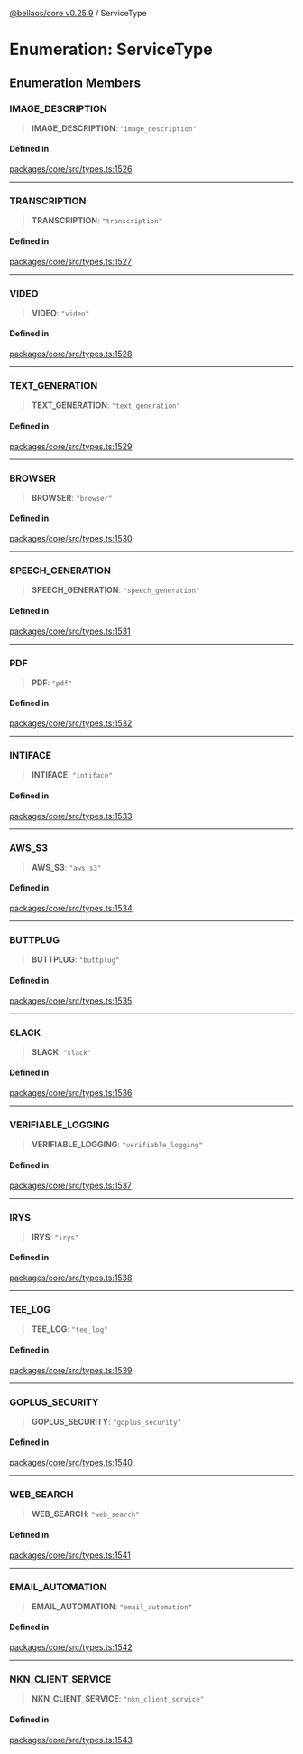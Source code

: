 [@bellaos/core v0.25.9](../index.md) / ServiceType

# Enumeration: ServiceType

## Enumeration Members

### IMAGE\_DESCRIPTION

> **IMAGE\_DESCRIPTION**: `"image_description"`

#### Defined in

[packages/core/src/types.ts:1526](https://github.com/bellaOS/bella/blob/main/packages/core/src/types.ts#L1526)

***

### TRANSCRIPTION

> **TRANSCRIPTION**: `"transcription"`

#### Defined in

[packages/core/src/types.ts:1527](https://github.com/bellaOS/bella/blob/main/packages/core/src/types.ts#L1527)

***

### VIDEO

> **VIDEO**: `"video"`

#### Defined in

[packages/core/src/types.ts:1528](https://github.com/bellaOS/bella/blob/main/packages/core/src/types.ts#L1528)

***

### TEXT\_GENERATION

> **TEXT\_GENERATION**: `"text_generation"`

#### Defined in

[packages/core/src/types.ts:1529](https://github.com/bellaOS/bella/blob/main/packages/core/src/types.ts#L1529)

***

### BROWSER

> **BROWSER**: `"browser"`

#### Defined in

[packages/core/src/types.ts:1530](https://github.com/bellaOS/bella/blob/main/packages/core/src/types.ts#L1530)

***

### SPEECH\_GENERATION

> **SPEECH\_GENERATION**: `"speech_generation"`

#### Defined in

[packages/core/src/types.ts:1531](https://github.com/bellaOS/bella/blob/main/packages/core/src/types.ts#L1531)

***

### PDF

> **PDF**: `"pdf"`

#### Defined in

[packages/core/src/types.ts:1532](https://github.com/bellaOS/bella/blob/main/packages/core/src/types.ts#L1532)

***

### INTIFACE

> **INTIFACE**: `"intiface"`

#### Defined in

[packages/core/src/types.ts:1533](https://github.com/bellaOS/bella/blob/main/packages/core/src/types.ts#L1533)

***

### AWS\_S3

> **AWS\_S3**: `"aws_s3"`

#### Defined in

[packages/core/src/types.ts:1534](https://github.com/bellaOS/bella/blob/main/packages/core/src/types.ts#L1534)

***

### BUTTPLUG

> **BUTTPLUG**: `"buttplug"`

#### Defined in

[packages/core/src/types.ts:1535](https://github.com/bellaOS/bella/blob/main/packages/core/src/types.ts#L1535)

***

### SLACK

> **SLACK**: `"slack"`

#### Defined in

[packages/core/src/types.ts:1536](https://github.com/bellaOS/bella/blob/main/packages/core/src/types.ts#L1536)

***

### VERIFIABLE\_LOGGING

> **VERIFIABLE\_LOGGING**: `"verifiable_logging"`

#### Defined in

[packages/core/src/types.ts:1537](https://github.com/bellaOS/bella/blob/main/packages/core/src/types.ts#L1537)

***

### IRYS

> **IRYS**: `"irys"`

#### Defined in

[packages/core/src/types.ts:1538](https://github.com/bellaOS/bella/blob/main/packages/core/src/types.ts#L1538)

***

### TEE\_LOG

> **TEE\_LOG**: `"tee_log"`

#### Defined in

[packages/core/src/types.ts:1539](https://github.com/bellaOS/bella/blob/main/packages/core/src/types.ts#L1539)

***

### GOPLUS\_SECURITY

> **GOPLUS\_SECURITY**: `"goplus_security"`

#### Defined in

[packages/core/src/types.ts:1540](https://github.com/bellaOS/bella/blob/main/packages/core/src/types.ts#L1540)

***

### WEB\_SEARCH

> **WEB\_SEARCH**: `"web_search"`

#### Defined in

[packages/core/src/types.ts:1541](https://github.com/bellaOS/bella/blob/main/packages/core/src/types.ts#L1541)

***

### EMAIL\_AUTOMATION

> **EMAIL\_AUTOMATION**: `"email_automation"`

#### Defined in

[packages/core/src/types.ts:1542](https://github.com/bellaOS/bella/blob/main/packages/core/src/types.ts#L1542)

***

### NKN\_CLIENT\_SERVICE

> **NKN\_CLIENT\_SERVICE**: `"nkn_client_service"`

#### Defined in

[packages/core/src/types.ts:1543](https://github.com/bellaOS/bella/blob/main/packages/core/src/types.ts#L1543)
